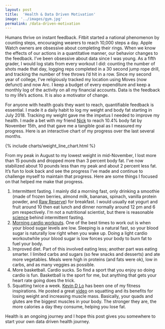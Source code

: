 ```yaml
---
layout: post
title:  'Health & Data Driven Motivation'
image: '../images/gym.jpg'
permalink: /data-driven-motivation
---
```

Humans thrive on instant feedback. Fitbit started a national phenomenon by counting steps, encouraging wearers to reach 10,000 steps a day. Apple Watch owners are obsessive about completing their rings. When we know the effects of our actions in a quantitative manner, our behavior changes to the feedback. I’ve been obsessive about data since I was young. As a fifth grader, I would log stats from every workout I did: counting the number of shots made that day, logging reps completed in a 30 second jump rope drill, and tracking the number of free throws I’d hit in a row. Since my second year of college, I’ve religiously tracked my location using Moves (now defunct) and now Arc. I keep a budget of every expenditure and keep a monthly log of the activity on all my financial accounts. Data is the feedback to my life’s actions. It is also a motivator of change.

For anyone with health goals they want to reach, quantifiable feedback is essential. I made it a daily habit to log my weight and body fat starting in July 2018. Tracking my weight gave me the impetus I needed to improve my health. I made a bet with my friend [Nick](https://nickchua.me) to reach 10.4% body fat by November 15th, and that gave me a tangible goal as I measured my progress. Here is an interactive chart of my progress over the last several months.

{% include charts/weight_line_chart.html %}

From my peak in August to my lowest weight in mid-November, I lost more than 15 pounds and dropped more than 3 percent body fat. I’ve now stabilized about 10 pounds less than my peak and about 2 percent less fat. It’s fun to look back and see the progress I’ve made and continue to challenge myself to maintain that progress. Here are some things I focused on that helped me make that progress.

1. Intermittent fasting. I mainly did a morning fast, only drinking a smoothie (made of frozen berries, almond milk, bananas, spinach, vanilla protein powder, and [Raw Reserve](https://www.amazon.com/Amazing-Grass-Reserve-Superfood-Probiotics/dp/B004TJD72Q)) for breakfast. I would usually eat yogurt and fruit around 10 then eat lunch and dinner normally around 12 pm and 6 pm respectively. I'm not a nutritional scientist, but there is reasonable [science](https://www.health.harvard.edu/blog/intermittent-fasting-surprising-update-2018062914156) behind intermittent fasting.
2. [Morning cardio workouts](https://www.cambridge.org/core/journals/british-journal-of-nutrition/article/breakfast-and-exercise-contingently-affect-postprandial-metabolism-and-energy-balance-in-physically-active-males/9DAC8DE59DEEF7926E81FF2BB2C5B7EB/core-reader). One of the best times to work out is when your blood sugar levels are low. Sleeping is a natural fast, so your blood sugar is naturally low right when you wake up. Doing a light cardio  workoutwhile your blood sugar is low forces your body to burn fat to fuel your body.
3. Improved diet. Part of this involved eating less; another part was eating smarter. I limited carbs and sugars (so few snacks and desserts) and ate more vegetables. Meals were high in proteins (and fats were ok), low in carbs, and as many veggies as possible.
4. More basketball. Cardio sucks. So find a sport that you enjoy so doing cardio is fun. Basketball is the sport for me, but anything that gets your heart rate going does the trick.
5. Squatting twice a week. [Kevin D Lo](https://www.instagram.com/kevindlo/?hl=en) has been one of my fitness inspirations. He posted a great [video](https://www.youtube.com/watch?v=V9MfRv5Jzos&t=235s&frags=pl%2Cwn) on squatting and its benefits for losing weight and increasing muscle mass. Basically, your quads and glutes are the biggest muscles in your body. The stronger they are, the more calories a day they consume, helping you lose fat.

Health is an ongoing journey and I hope this post gives you somewhere to start your own data driven health journey.
